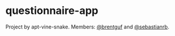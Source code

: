 # questionnaire-app

Project by apt-vine-snake. Members: [@brentguf](https://github.com/brentguf) and [@sebastianrb](https://github.com/sebastianrb).
